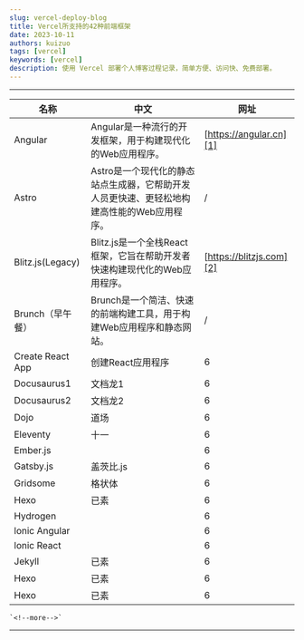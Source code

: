 ```yaml
---
slug: vercel-deploy-blog
title: Vercel所支持的42种前端框架
date: 2023-10-11
authors: kuizuo
tags: [vercel]
keywords: [vercel]
description: 使用 Vercel 部署个人博客过程记录，简单方便、访问快、免费部署。
---
```

---

<!-- truncate -->

| 名称             | 中文                                                                                       | 网址                     |
| ---------------- | ------------------------------------------------------------------------------------------ | ------------------------ |
| Angular          | Angular是一种流行的开发框架，用于构建现代化的Web应用程序。                                 | [https://angular.cn][1]  |
| Astro            | Astro是一个现代化的静态站点生成器，它帮助开发人员更快速、更轻松地构建高性能的Web应用程序。 | /                        |
| Blitz.js(Legacy) | Blitz.js是一个全栈React框架，它旨在帮助开发者快速构建现代化的Web应用程序。                 | [https://blitzjs.com][2] |
| Brunch（早午餐） | Brunch是一个简洁、快速的前端构建工具，用于构建Web应用程序和静态网站。                      | /                        |
| Create React App | 创建React应用程序                                                                          | 6                        |
| Docusaurus1      | 文档龙1                                                                                    | 6                        |
| Docusaurus2      | 文档龙2                                                                                    | 6                        |
| Dojo             | 道场                                                                                       | 6                        |
| Eleventy         | 十一                                                                                       | 6                        |
| Ember.js         |                                                                                            | 6                        |
| Gatsby.js        | 盖茨比.js                                                                                  | 6                        |
| Gridsome         | 格状体                                                                                     | 6                        |
| Hexo             | 已素                                                                                       | 6                        |
| Hydrogen         |                                                                                            | 6                        |
| lonic Angular    |                                                                                            | 6                        |
| lonic React      |                                                                                            | 6                        |
| Jekyll           | 已素                                                                                       | 6                        |
| Hexo             | 已素                                                                                       | 6                        |
| Hexo             | 已素                                                                                       | 6                        |

    `<!--more-->`

  [1]: https://angular.cn
  [2]: https://blitzjs.com

---
